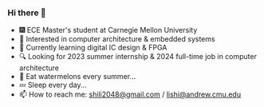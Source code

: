 ### Hi there 👋

- 🎆 ECE Master's student at Carnegie Mellon University
- 🔭 Interested in computer architecture & embedded systems
- 🌱 Currently learning digital IC design & FPGA
- 🔍 Looking for 2023 summer internship & 2024 full-time job in computer architecture
- 🍉 Eat watermelons every summer...
- 💤 Sleep every day...
- 📫 How to reach me: shili2048@gmail.com / lishi@andrew.cmu.edu
